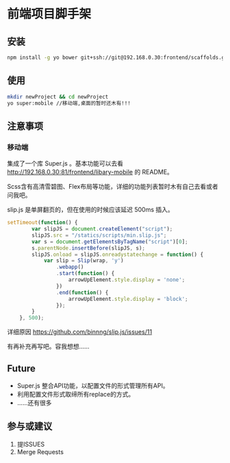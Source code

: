 # 前端项目脚手架

## 安装

```sh
npm install -g yo bower git+ssh://git@192.168.0.30:frontend/scaffolds.git
```

## 使用

```sh
mkdir newProject && cd newProject
yo super:mobile //移动端,桌面的暂时还木有!!!
```

## 注意事项

### 移动端

集成了一个库 Super.js 。基本功能可以去看 http://192.168.0.30:81/frontend/libary-mobile 的 README。

Scss含有高清雪碧图、Flex布局等功能，详细的功能列表暂时木有自己去看或者问我吧。

slip.js 是单屏翻页的，但在使用的时候应该延迟 500ms 插入。

```javascript
setTimeout(function() {
        var slipJS = document.createElement("script");
        slipJS.src = "/statics/scripts/min.slip.js";
        var s = document.getElementsByTagName("script")[0];
        s.parentNode.insertBefore(slipJS, s);
        slipJS.onload = slipJS.onreadystatechange = function() {
            var slip = Slip(wrap, 'y')
                .webapp()
                .start(function() {
                    arrowUpElement.style.display = 'none';
                })
                .end(function() {
                    arrowUpElement.style.display = 'block';
                });
        }
    }, 500);
```

详细原因 https://github.com/binnng/slip.js/issues/11

有再补充再写吧。容我想想……

## Future

* Super.js 整合API功能，以配置文件的形式管理所有API。
* 利用配置文件形式取缔所有replace的方式。
* ……还有很多

## 参与或建议

1. 提ISSUES
2. Merge Requests

